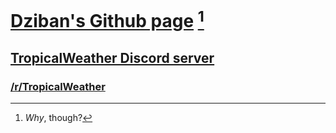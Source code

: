 # [Dziban's Github page](https://github.com/dziban303) [^1]
## [TropicalWeather Discord server](https://discord.gg/tropicalweather)
### [/r/TropicalWeather](https://tropicalweather.reddit.com)

[^1]: *Why*, though?
